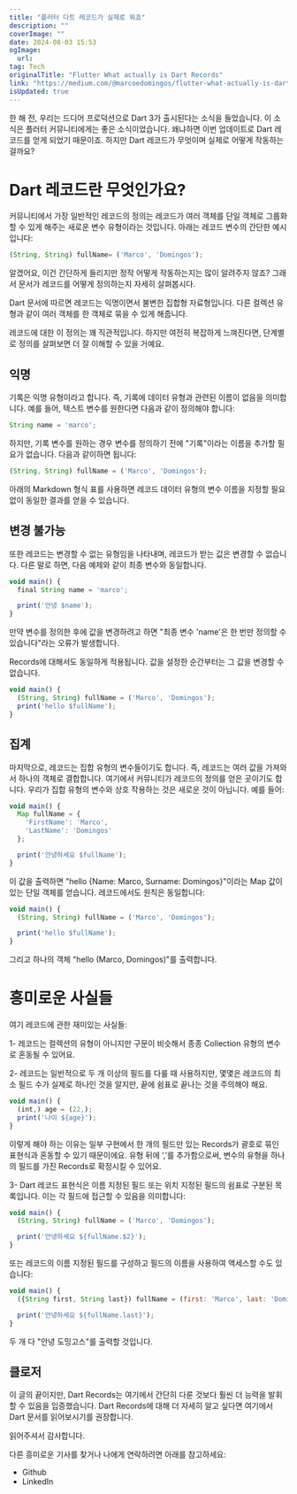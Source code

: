 ```yaml
---
title: "플러터 다트 레코드가 실제로 뭐죠"
description: ""
coverImage: ""
date: 2024-08-03 15:53
ogImage: 
  url: 
tag: Tech
originalTitle: "Flutter What actually is Dart Records"
link: "https://medium.com/@marcoedomingos/flutter-what-actually-is-dart-records-1054aaab38ca"
isUpdated: true
---
```






한 해 전, 우리는 드디어 프로덕션으로 Dart 3가 출시된다는 소식을 들었습니다. 이 소식은 플러터 커뮤니티에게는 좋은 소식이었습니다. 왜냐하면 이번 업데이트로 Dart 레코드를 얻게 되었기 때문이죠. 하지만 Dart 레코드가 무엇이며 실제로 어떻게 작동하는 걸까요?

# Dart 레코드란 무엇인가요?

커뮤니티에서 가장 일반적인 레코드의 정의는 레코드가 여러 객체를 단일 객체로 그룹화할 수 있게 해주는 새로운 변수 유형이라는 것입니다. 아래는 레코드 변수의 간단한 예시입니다:

```js
(String, String) fullName= ('Marco', 'Domingos');
```

<div class="content-ad"></div>

알겠어요, 이건 간단하게 들리지만 정작 어떻게 작동하는지는 많이 알려주지 않죠? 그래서 문서가 레코드를 어떻게 정의하는지 자세히 살펴봅시다.

Dart 문서에 따르면 레코드는 익명이면서 불변한 집합형 자료형입니다. 다른 컬렉션 유형과 같이 여러 객체를 한 객체로 묶을 수 있게 해줍니다.

레코드에 대한 이 정의는 꽤 직관적입니다. 하지만 여전히 복잡하게 느껴진다면, 단계별로 정의를 살펴보면 더 잘 이해할 수 있을 거예요.

## 익명

<div class="content-ad"></div>

기록은 익명 유형이라고 합니다. 즉, 기록에 데이터 유형과 관련된 이름이 없음을 의미합니다. 예를 들어, 텍스트 변수를 원한다면 다음과 같이 정의해야 합니다:

```js
String name = 'marco';
```

하지만, 기록 변수를 원하는 경우 변수를 정의하기 전에 "기록"이라는 이름을 추가할 필요가 없습니다. 다음과 같이하면 됩니다:

```js
(String, String) fullName = ('Marco', 'Domingos');
```

<div class="content-ad"></div>

아래의 Markdown 형식 표를 사용하면 레코드 데이터 유형의 변수 이름을 지정할 필요 없이 동일한 결과를 얻을 수 있습니다.

## 변경 불가능

또한 레코드는 변경할 수 없는 유형임을 나타내며, 레코드가 받는 값은 변경할 수 없습니다. 다른 말로 하면, 다음 예제와 같이 최종 변수와 동일합니다.

```js
void main() {
  final String name = 'marco';

  print('안녕 $name');
}
```

<div class="content-ad"></div>

만약 변수를 정의한 후에 값을 변경하려고 하면 "최종 변수 'name'은 한 번만 정의할 수 있습니다"라는 오류가 발생합니다.

Records에 대해서도 동일하게 적용됩니다. 값을 설정한 순간부터는 그 값을 변경할 수 없습니다.

```js
void main() {
  (String, String) fullName = ('Marco', 'Domingos');
  print('hello $fullName');
}
```

## 집계

<div class="content-ad"></div>

마지막으로, 레코드는 집합 유형의 변수들이기도 합니다. 즉, 레코드는 여러 값을 가져와서 하나의 객체로 결합합니다. 여기에서 커뮤니티가 레코드의 정의를 얻은 곳이기도 합니다. 우리가 집합 유형의 변수와 상호 작용하는 것은 새로운 것이 아닙니다. 예를 들어:

```js
void main() {
  Map fullName = {
    'FirstName': 'Marco',
    'LastName': 'Domingos'
  };
```

```js
  print('안녕하세요 $fullName');
}
```

이 값을 출력하면 "hello {Name: Marco, Surname: Domingos}"이라는 Map 값이 있는 단일 객체를 얻습니다. 레코드에서도 원칙은 동일합니다:

<div class="content-ad"></div>

```js
void main() {
  (String, String) fullName = ('Marco', 'Domingos');

  print('hello $fullName');
}
```

그리고 하나의 객체 "hello (Marco, Domingos)"를 출력합니다.

# 흥미로운 사실들

여기 레코드에 관한 재미있는 사실들:

<div class="content-ad"></div>

1- 레코드는 컬렉션의 유형이 아니지만 구문이 비슷해서 종종 Collection 유형의 변수로 혼동될 수 있어요.

2- 레코드는 일반적으로 두 개 이상의 필드를 다룰 때 사용하지만, 몇몇은 레코드의 최소 필드 수가 실제로 하나인 것을 알지만, 끝에 쉼표로 끝나는 것을 주의해야 해요.

```js
void main() {
  (int,) age = (22,);
  print('나이 ${age}');
}
```

이렇게 해야 하는 이유는 일부 구현에서 한 개의 필드만 있는 Records가 괄호로 묶인 표현식과 혼동할 수 있기 때문이에요. 유형 뒤에 ‘,’를 추가함으로써, 변수의 유형을 하나의 필드를 가진 Records로 확정시킬 수 있어요.

<div class="content-ad"></div>

3- Dart 레코드 표현식은 이름 지정된 필드 또는 위치 지정된 필드의 쉼표로 구분된 목록입니다. 이는 각 필드에 접근할 수 있음을 의미합니다:

```js
void main() {
  (String, String) fullName = ('Marco', 'Domingos');

  print('안녕하세요 ${fullName.$2}');
}
```

또는 레코드의 이름 지정된 필드를 구성하고 필드의 이름을 사용하여 액세스할 수도 있습니다:

```js
void main() {
  ({String first, String last}) fullName = (first: 'Marco', last: 'Domingos');

  print('안녕하세요 ${fullName.last}');
}
```

<div class="content-ad"></div>

두 개 다 "안녕 도밍고스"를 출력할 것입니다.

## 클로저

이 글의 끝이지만, Dart Records는 여기에서 간단히 다룬 것보다 훨씬 더 능력을 발휘할 수 있음을 입증했습니다. Dart Records에 대해 더 자세히 알고 싶다면 여기에서 Dart 문서를 읽어보시기를 권장합니다.

읽어주셔서 감사합니다.

<div class="content-ad"></div>

다른 흥미로운 기사를 찾거나 나에게 연락하려면 아래를 참고하세요:

- Github
- LinkedIn

